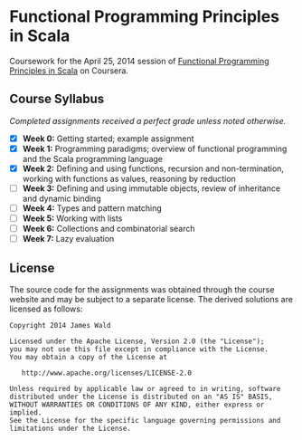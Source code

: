 Functional Programming Principles in Scala
==========================================

Coursework for the April 25, 2014 session of [Functional Programming Principles in Scala][1] on
Coursera.

Course Syllabus
---------------

*Completed assignments received a perfect grade unless noted otherwise.*

- [x] **Week 0:** Getting started; example assignment
- [x] **Week 1:** Programming paradigms; overview of functional programming and the Scala
 programming language
- [x] **Week 2:** Defining and using functions, recursion and non-termination, working with
 functions as values, reasoning by reduction
- [ ] **Week 3:** Defining and using immutable objects, review of inheritance and dynamic
 binding
- [ ] **Week 4:** Types and pattern matching
- [ ] **Week 5:** Working with lists
- [ ] **Week 6:** Collections and combinatorial search
- [ ] **Week 7:** Lazy evaluation

License
-------

The source code for the assignments was obtained through the course website and may be subject to a
separate license. The derived solutions are licensed as follows:

    Copyright 2014 James Wald

    Licensed under the Apache License, Version 2.0 (the "License");
    you may not use this file except in compliance with the License.
    You may obtain a copy of the License at

       http://www.apache.org/licenses/LICENSE-2.0

    Unless required by applicable law or agreed to in writing, software
    distributed under the License is distributed on an "AS IS" BASIS,
    WITHOUT WARRANTIES OR CONDITIONS OF ANY KIND, either express or implied.
    See the License for the specific language governing permissions and
    limitations under the License.

[1]: https://www.coursera.org/course/progfun
